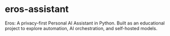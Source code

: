 # eros-assistant
Eros: A privacy-first Personal AI Assistant in Python. Built as an educational project to explore automation, AI orchestration, and self-hosted models.

